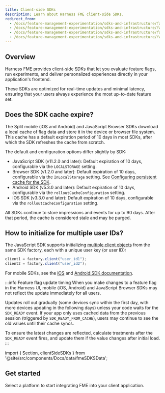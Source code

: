 ```yaml
---
title: Client-side SDKs
description: Learn about Harness FME client-side SDKs.
redirect_from:
  - /docs/feature-management-experimentation/sdks-and-infrastructure/faqs-client-side-sdks/ios-android-browser-sdk-fme-changes-roll-out-slowly-to-user-devices
  - /docs/feature-management-experimentation/sdks-and-infrastructure/faqs-client-side-sdks/ios-android-browser-sdk-does-the-sdk-cache-expire
  - /docs/feature-management-experimentation/sdks-and-infrastructure/faqs-client-side-sdks/ios-and-android-sdk-how-to-initialize-for-multiple-user-ids
  - /docs/feature-management-experimentation/sdks-and-infrastructure/faqs-client-side-sdks/
---
```


## Overview

Harness FME provides client-side SDKs that let you evaluate feature flags, run experiments, and deliver personalized experiences directly in your application's frontend.

These SDKs are optimized for real-time updates and minimal latency, ensuring that your users always experience the most up-to-date feature set.

## Does the SDK cache expire?

The Split mobile (iOS and Android) and JavaScript Browser SDKs download a local cache of flag data and store it in the device or browser file system. This cache has a default expiration period of 10 days in most SDKs, after which the SDK refreshes the cache from scratch. 

The default and configuration options differ slightly by SDK:

* JavaScript SDK (v11.2.0 and later): Default expiration of 10 days, configurable via the `LOCALSTORAGE` setting.
* Browser SDK (v1.2.0 and later): Default expiration of 10 days, configurable via the `InLocalStorage` setting. See [Configuring persistent cache for the SDK](/docs/feature-management-experimentation/sdks-and-infrastructure/client-side-sdks/browser-sdk#configuring-cache).
* Android SDK (v5.3.0 and later): Default expiration of 10 days, configurable via the `rolloutCacheConfiguration` setting.
* iOS SDK (v3.3.0 and later): Default expiration of 10 days, configurable via the `rolloutCacheConfiguration` setting.

All SDKs continue to store impressions and events for up to 90 days. After that period, the cache is considered stale and may be purged.

## How to initialize for multiple user IDs?

The JavaScript SDK supports initializing [multiple client objects](/docs/feature-management-experimentation/sdks-and-infrastructure/client-side-sdks/javascript-sdk#instantiate-multiple-sdk-clients) from the same SDK factory, each with a unique user key (or user ID):

```javascript
client1 = factory.client("user_id1");
client2 = factory.client("user_id2");
```

For mobile SDKs, see the [iOS](/docs/feature-management-experimentation/sdks-and-infrastructure/client-side-sdks/ios-sdk/#instantiate-multiple-sdk-clients) and [Android SDK documentation](/docs/feature-management-experimentation/sdks-and-infrastructure/client-side-sdks/android-sdk/#instantiate-multiple-sdk-clients).

:::info Feature flag update timing
When you make changes to a feature flag in the Harness UI, mobile (iOS, Android) and JavaScript Browser SDKs may not reflect the update immediately for all users. 

Updates roll out gradually (some devices sync within the first day, with more devices updating in the following days) unless your code waits for the `SDK_READY` event. If your app only uses cached data from the previous session (triggered by `SDK_READY_FROM_CACHE`), users may continue to see the old values until their cache syncs. 

To ensure the latest changes are reflected, calculate treatments after the `SDK_READY` event fires, and update them if the value changes after initial load.
:::

import { Section, clientSideSDKs } from '@site/src/components/Docs/data/fmeSDKSData';

## Get started

Select a platform to start integrating FME into your client application.

<Section items={clientSideSDKs} />
